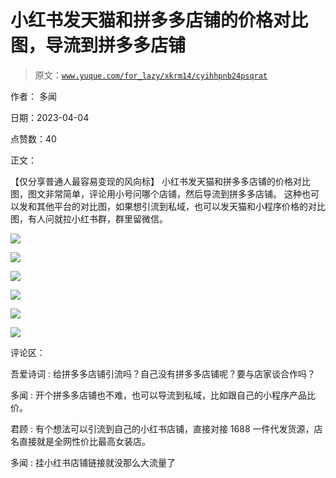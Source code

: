 # 小红书发天猫和拼多多店铺的价格对比图，导流到拼多多店铺

> 原文：[`www.yuque.com/for_lazy/xkrm14/cyihhpnb24psqrat`](https://www.yuque.com/for_lazy/xkrm14/cyihhpnb24psqrat)

作者： 多闻

日期：2023-04-04

点赞数：40

正文：

【仅分享普通人最容易变现的风向标】 小红书发天猫和拼多多店铺的价格对比图，图文非常简单，评论用小号问哪个店铺，然后导流到拼多多店铺。 这种也可以发和其他平台的对比图，如果想引流到私域，也可以发天猫和小程序价格的对比图，有人问就拉小红书群，群里留微信。

![](img/2cee264b96cdf7c42c58f9c5bfbb02de.png)

![](img/85bdfeae6e4afbd281f313729457cd7f.png)

![](img/862534911fe71f04f8158d765ae317f3.png)

![](img/2e9a849056366fb92a50e93db95cc957.png)

![](img/2efd713d974ee0f84addd0d00e7916db.png)

![](img/d07d437a0d3f45e09f37d96acc06e395.png)

评论区：

吾爱诗词 : 给拼多多店铺引流吗？自己没有拼多多店铺呢？要与店家谈合作吗？

多闻 : 开个拼多多店铺也不难，也可以导流到私域，比如跟自己的小程序产品比价。

君顾 : 有个想法可以引流到自己的小红书店铺，直接对接 1688 一件代发货源，店名直接就是全网性价比最高女装店。

多闻 : 挂小红书店铺链接就没那么大流量了



